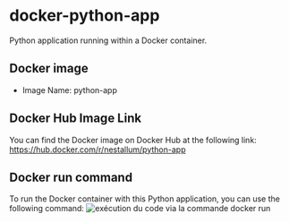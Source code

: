 # docker-python-app
Python application running within a Docker container.

## Docker image
-  Image Name: python-app

## Docker Hub Image Link
You can find the Docker image on Docker Hub at the following link:
https://hub.docker.com/r/nestallum/python-app

## Docker run command
To run the Docker container with this Python application, you can use the following command:
![exécution du code via la commande docker run]([execution_code.png](https://gyazo.com/7c5f70b53a36086c4036064069b89b5c))
